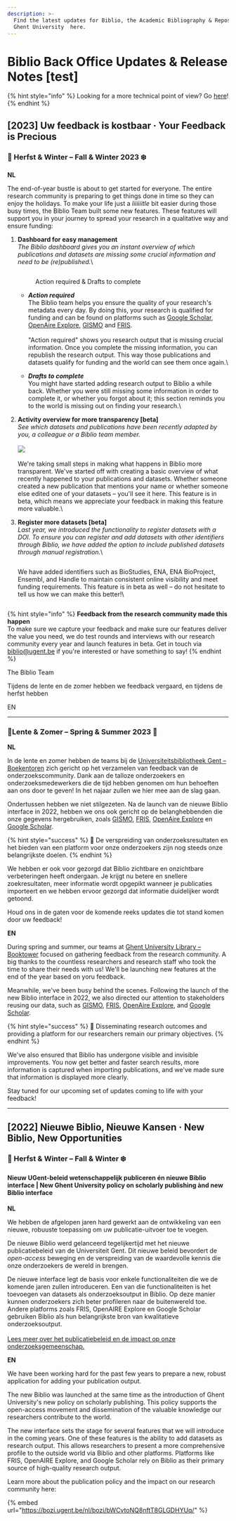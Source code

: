```yaml
---
description: >-
  Find the latest updates for Biblio, the Academic Bibliography & Repository of
  Ghent University  here.
---
```


# Biblio Back Office Updates & Release Notes \[test]

{% hint style="info" %}
Looking for a more technical point of view? Go [here](https://github.com/ugent-library/biblio-backoffice/blob/main/CHANGELOG.md)!
{% endhint %}

## \[2023] Uw feedback is kostbaar · Your Feedback is Precious

### 🍁 Herfst & Winter – Fall & Winter 2023 ❄️

**NL**

The end-of-year bustle is about to get started for everyone. The entire research community is preparing to get things done in time so they can enjoy the holidays. To make your life just a _liiiiiitle_ bit easier during those busy times, the Biblio Team built some new features. These features will support you in your journey to spread your research in a qualitative way and ensure funding:

1.  **Dashboard for easy management**\
    _The Biblio dashboard gives you an instant overview of which publications and datasets are missing some crucial information and need to be (re)published._\


    <figure><img src="../../.gitbook/assets/Screenshot 2023-11-22 at 11.27.51.png" alt=""><figcaption><p>Action required &#x26; Drafts to complete</p></figcaption></figure>

    * _**Action required**_\
      The Biblio team helps you ensure the quality of your research's metadata every day. By doing this, your research is qualified for funding and can be found on platforms such as [Google Scholar](http://scholar.google.com), [OpenAire Explore](https://explore.openaire.eu), [GISMO](http://gismo.ugent.be) and [FRIS](https://www.researchportal.be/nl).\
      \
      "Action required" shows you research output that is missing crucial information. Once you complete the missing information, you can republish the research output. This way those publications and datasets qualify for funding and the world can see them once again.\

    * _**Drafts to complete**_\
      You might have started adding research output to Biblio a while back. Whether you were still missing some information in order to complete it, or whether you forgot about it; this section reminds you to the world is missing out on finding your research.\

2. **Activity overview for more transparency \[beta]**\
   _See which datasets and publications have been recently adapted by you, a colleague or a Biblio team member._\
   \
   ![](<../../.gitbook/assets/Screenshot 2023-11-22 at 11.29.28.png>)\
   \
   We're taking small steps in making what happens in Biblio more transparent. We've started off with creating a basic overview of what recently happened to your publications and datasets. Whether someone created a new publication that mentions your name or whether someone else edited one of your datasets – you'll see it here. This feature is in beta, which means we appreciate your feedback in making this feature more valuable.\

3.  **Register more datasets \[beta]**\
    _Last year, we introduced the functionality to register datasets with a DOI. To ensure you can register and add datasets with other identifiers through Biblio, we have added the option to include published datasets through manual registration._\


    <figure><img src="../../.gitbook/assets/Screenshot 2023-11-22 at 11.41.01.png" alt=""><figcaption></figcaption></figure>

    We have added identifiers such as BioStudies, ENA, ENA BioProject, Ensembl, and Handle to maintain consistent online visibility and meet funding requirements. This feature is in beta as well – do not hesitate to tell us how we can make this better!\


    <figure><img src="../../.gitbook/assets/Screenshot 2023-11-22 at 11.42.28.png" alt=""><figcaption></figcaption></figure>

{% hint style="info" %}
**Feedback from the research community made this happen**\
To make sure we capture your feedback and make sure our features deliver the value you need, we do test rounds and interviews with our research community every year and launch features in beta. Get in touch via [biblio@ugent.be](mailto:biblio@ugent.be) if you're interested or have something to say!
{% endhint %}

The Biblio Team



Tijdens de lente en de zomer hebben we feedback vergaard, en tijdens de herfst hebben&#x20;

EN

***

### 🌱Lente & Zomer – Spring & Summer 2023 🌸

**NL**

In de lente en zomer hebben de teams bij de [Universiteitsbibliotheek Gent – Boekentoren](http://boekentoren.gent) zich gericht op het verzamelen van feedback van de onderzoekscommunity. Dank aan de talloze onderzoekers en onderzoeksmedewerkers die de tijd hebben genomen om hun behoeften aan ons door te geven! In het najaar zullen we hier mee aan de slag gaan.

Ondertussen hebben we niet stilgezeten. Na de launch van de nieuwe Biblio interface in 2022, hebben we ons ook gericht op de belanghebbenden die onze gegevens hergebruiken, zoals [GISMO](http://gismo.ugent.be), [FRIS](https://www.researchportal.be/nl), [OpenAire Explore](https://explore.openaire.eu) en [Google Scholar](http://scholar.google.com).

{% hint style="success" %}
**🤝** De verspreiding van onderzoeksresultaten en het bieden van een platform voor onze onderzoekers zijn nog steeds onze belangrijkste doelen.
{% endhint %}

We hebben er ook voor gezorgd dat Biblio zichtbare en onzichtbare verbeteringen heeft ondergaan. Je krijgt nu betere en snellere zoekresultaten, meer informatie wordt opgepikt wanneer je publicaties importeert en we hebben ervoor gezorgd dat informatie duidelijker wordt getoond.

Houd ons in de gaten voor de komende reeks updates die tot stand komen door uw feedback!

**EN**

During spring and summer, our teams at [Ghent University Library – Booktower](https://boekentoren.gent/en) focused on gathering feedback from the research community. A big thanks to the countless researchers and research staff who took the time to share their needs with us! We'll be launching new features at the end of the year based on yoru feedback.

Meanwhile, we've been busy behind the scenes. Following the launch of the new Biblio interface in 2022, we also directed our attention to stakeholders reusing our data, such as [GISMO](http://gismo.ugent.be), [FRIS](https://www.researchportal.be/nl), [OpenAire Explore](https://explore.openaire.eu), and [Google Scholar](http://scholar.google.com).

{% hint style="success" %}
**🤝** Disseminating research outcomes and providing a platform for our researchers remain our primary objectives.
{% endhint %}

We've also ensured that Biblio has undergone visible and invisible improvements. You now get better and faster search results, more information is captured when importing publications, and we've made sure that information is displayed more clearly.

Stay tuned for our upcoming set of updates coming to life with your feedback!

***

## \[2022] Nieuwe Biblio, Nieuwe Kansen · New Biblio, New Opportunities&#x20;

### 🍁 Herfst & Winter – Fall & Winter ❄️

#### Nieuw UGent-beleid wetenschappelijk publiceren én nieuwe Biblio interface | New Ghent University policy on scholarly publishing ànd new Biblio interface

**NL**

We hebben de afgelopen jaren hard gewerkt aan de ontwikkeling van een nieuwe, robuuste toepassing om uw publicatie-uitvoer toe te voegen.

De nieuwe Biblio werd gelanceerd tegelijkertijd met het nieuwe publicatiebeleid van de Universiteit Gent. Dit nieuwe beleid bevordert de _open-access_ beweging en de verspreiding van de waardevolle kennis die onze onderzoekers de wereld in brengen.

De nieuwe interface legt de basis voor enkele functionaliteiten die we de komende jaren zullen introduceren. Een van die functionaliteiten is het toevoegen van datasets als onderzoeksoutput in Biblio. Op deze manier kunnen onderzoekers zich beter profileren naar de buitenwereld toe. Andere platforms zoals FRIS, OpenAIRE Explore en Google Scholar gebruiken Biblio als hun belangrijkste bron van kwalitatieve onderzoeksoutput.\
\
[Lees meer over het publicatiebeleid en de impact op onze onderzoeksgemeenschap.](https://bozi.ugent.be/nl/bozi/bWCvtoNQ8nftT8GLGDHYUq/)

**EN**

We have been working hard for the past few years to prepare a new, robust application for adding your publication output.

The new Biblio was launched at the same time as the introduction of Ghent University's new policy on scholarly publishing. This policy supports the open-access movement and dissemination of the valuable knowledge our researchers contribute to the world.

The new interface sets the stage for several features that we will introduce in the coming years. One of these features is the ability to add datasets as research output. This allows researchers to present a more comprehensive profile to the outside world via Biblio and other platforms. Platforms like FRIS, OpenAIRE Explore, and Google Scholar rely on Biblio as their primary source of high-quality research output.

Learn more about the publication policy and the impact on our research community here:

{% embed url="https://bozi.ugent.be/nl/bozi/bWCvtoNQ8nftT8GLGDHYUq/" %}

